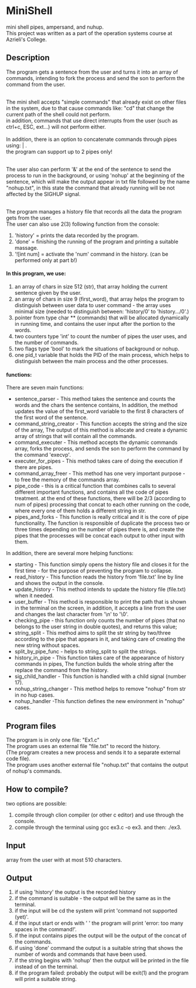 # MiniShell
mini shell pipes, ampersand, and nuhup.<br>
This project was written as a part of the operation systems course at Azrieli's College.<br>

## Description

The program gets a sentence from the user and turns it into an array of commands, intending to fork the process
and send the son to perform the command from the user.<br><br>

The mini shell accepts "simple commands" that already exist on other files in the system,
due to that cause commands like: "cd" that change the current path of the shell could not perform.<br>
in addition, commands that use direct interrupts from the user (such as ctrl+c, ESC, ext...) will not
perform either.  <br>
 <br>
In addition, there is an option to concatenate commands through pipes using: <command1> | <command2>.<br>
the program can support up to 2 pipes only!<br><br>

The user also can perform '&' at the end of the sentence to send the process to run in the background,
or using 'nohup' at the beginning of the sentence, which will make the output appear in txt file followed by the name
"nohup.txt", in this state the command that already running will be not affected by the SIGHUP signal.<br><br>

The program manages a history file that records all the data the program gets from the user.<br>
The user can also use 2(3) following function from the console:<br>
<ol>
	<li> 'history' = prints the data recorded by the program.</li>
	<li>'done' = finishing the running of the program and printing a suitable massage.</li>
	<li>'![int num] = activate the 'num' command in the history. (can be performed only at part b!)</li>
</ol>

#### In this program, we use:
<ol>
	<li> an array of chars in size 512 (str), that array holding the current sentence given by the user.</li>
	<li> an array of chars in size 9 (first_word), that array helps the program to distinguish between user data 
	   to user command - the array uses minimal size (needed to distinguish between: 'history/0' to 'history.../0'.)</li>
	<li> pointer from type char ** (commands) that will be allocated dynamically in running time, and contains the 
	  user input after the portion to the words.</li>
	<li> two counters type 'int' to count the number of pipes the user uses, and the number of commands.</li>
	<li> two flags type 'bool' to mark the situations of background or nohup.</li>
	<li> one pid_t variable that holds the PID of the main process, which helps to distinguish between the main process and the 
	    other processes.</li>
</ol>

#### functions:
There are seven main functions:
<ul>
 	<li> sentence_parser - This method takes the sentence and counts the words and the chars the sentence contains,
				In addition, the method updates the value of the first_word variable to the first 8 characters
				of the first word of the sentence.</li>
	<li> command_string_creator - This function accepts the string and the size of the array, The output of this method
					 is allocate and create a dynamic array of strings that will contain all the commands.</li>
	<li> command_executer -  This method accepts the dynamic commands array, forks the process, and sends the son to 
					perform the command by the command 'execvp'.</li>
	<li> executer_for_pipes - This method takes care of doing the execution if there are pipes.</li>
	<li> command_array_freer -  This method has one very important purpose - to free the memory of the commands array.</li>
	<li> pipe_code - this is a critical function that combines calls to several different important functions, and contains all the code of pipes treatment.
			at the end of these functions, there will be 2/3 (according to num of pipes) processing that concat to each other
			running on the code, where every one of them holds a different string in str.</li>
	<li> pipes_and_forks - This function is really critical and it is the core of pipe functionality. The function is responsible of duplicate the process 
			two or three times depending on the number of pipes there is, and create the pipes that the processes will be concat
			 each output to other input with them.</li>
</ul>
In addition, there are several more helping functions:
<ul>
	<li> starting - This function simply opens the history file and closes it for the first time - for the purpose of 
			    preventing the program to collapse. 	</li>
	<li> read_history - This function reads the history from 'file.txt' line by line and shows the output in the console.</li>
	<li> update_history - This method intends to update the history file (file.txt) when it needed.</li>
	<li> user_buffer - This method is responsible to print the path that is shown in the terminal on the screen,
				in addition, it accepts a line from the user and changes the last character from '\n' to '\0'.</li>
	<li> checking_pipe - this function only counts the number of pipes (that no belongs to the user string in double quotes), and returns this value;</li>
	<li> string_split - This method aims to split the str string by two/three according to the pipe that appears in it, and taking care of creating 
				the new string without spaces.</li>
	<li> split_by_pipe_func - helps to string_split to split the strings. </li>
	<li> history_in_pipe - This function takes care of the appearance of history commands in pipes, The function builds the whole string after the 
			replace the command from the history.</li>
	<li> sig_child_handler - This function is handled with a child signal (number 17).</li>
	<li> nohup_string_changer - This method helps to remove "nohup" from str in no hup cases.</li>
	<li> nohup_handler -This function defines the new environment in "nohup" cases.</li>
</ul>

## Program files 
The program is in only one file: "Ex1.c"<br>
The program uses an external file "file.txt" to record the history.<br>
(The program creates a new process and sends it to a separate external code file).<br>
The program uses another external file "nohup.txt" that contains the output of nohup's commands.<br>

## How to compile?
two options are possible:<br>
1. compile through clion compiler (or other c editor) and use through the console.<br>
2. compile through the terminal using gcc ex3.c -o ex3. 
   and then: ./ex3.

## Input
array from the user with at most 510 characters.

## Output
1. if using 'history' the output is the recorded history<br>
2. if the command is suitable - the output will be the same as in the terminal.<br>
3. if the input will be cd the system will print 'command not supported (yet)'.<br>
4. if the input start or ends with ' ' the program will print 'error: too many spaces in the command!'.<br>
5. if the input contains pipes the output will be the output of the concat of the commands.<br>
6. if using 'done' command the output is a suitable string that shows the number of words and commands that 
   have been used.<br>
7. if the string begins with 'nohup' then the output will be printed in the file instead of on the terminal.<br>
8. if the program failed: probably the output will be exit(1) and the program will print a suitable string.<br>
